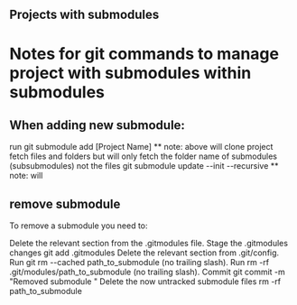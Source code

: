 ## Projects with submodules

# Notes for git commands to manage project with submodules within submodules
## When adding new submodule:
run git submodule add <giturl> [Project Name]
** note: above will clone project fetch files and folders but will only fetch the folder name of submodules (subsubmodules) not the files
git submodule update --init --recursive
** note: will  
###

## remove submodule
To remove a submodule you need to:

Delete the relevant section from the .gitmodules file.
Stage the .gitmodules changes git add .gitmodules
Delete the relevant section from .git/config.
Run git rm --cached path_to_submodule (no trailing slash).
Run rm -rf .git/modules/path_to_submodule (no trailing slash).
Commit git commit -m "Removed submodule "
Delete the now untracked submodule files rm -rf path_to_submodule


